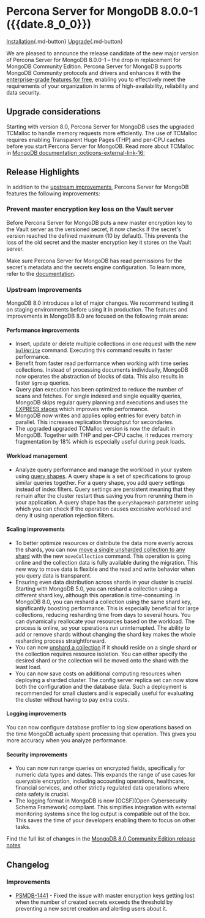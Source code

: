 # Percona Server for MongoDB 8.0.0-1 ({{date.8_0_0}}) 

[Installation](../install/index.md){.md-button}
[Upgrade](../install/upgrade-from-70.md){.md-button}

We are pleased to announce the release candidate of the new major version of Percona Server for MongoDB 8.0.0-1 – the drop in replacement for MongoDB Community Edition. Percona Server for MongoDB supports MongoDB Community protocols and drivers and enhances it with the [enterprise-grade features for free](../comparison.md), enabling you to effectively meet the requirements of your organization in terms of high-availability, reliability and data security. 


## Upgrade considerations

Starting with version 8.0, Percona Server for MongoDB uses the upgraded TCMalloc to handle memory requests more efficiently. The use of TCMalloc requires enabling Transparent Huge Pages (THP) and per-CPU caches before you start Percona Server for MongoDB. Read more about TCMalloc in [MongoDB documentation :octicons-external-link-16:](https://www.mongodb.com/docs/manual/administration/tcmalloc-performance/)


## Release Highlights

In addition to the [upstream improvements](#upstream-improvements), Percona Server for MongoDB features the following improvements:

### Prevent master encryption key loss on the Vault server

Before Percona Server for MongoDB puts a new master encryption key to the Vault server as the versioned secret, it now checks if the secret's version reached the defined maximum (10 by default). This prevents the loss of the old secret and the master encryption key it stores on the Vault server. 

Make sure Percona Server for MongoDB has read permissions for the secret's metadata and the secrets engine configuration. To learn more, refer to the [documentation](../vault.md#master-key-loss-prevention).

### Upstream Improvements

MongoDB 8.0 introduces a lot of major changes. We recommend testing it on staging environments before using it in production. The features and improvements in MongoDB 8.0 are focused on the following main areas: 

#### Performance improvements

* Insert, update or delete multiple collections in one request with the new [`bulkWrite`](https://www.mongodb.com/docs/manual/reference/command/bulkWrite/#mongodb-dbcommand-dbcmd.bulkWrite) command. Executing this command results in faster performance.
* Benefit from faster read performance when working with time series collections. Instead of processing documents individually, MongoDB now operates the abstraction of blocks of data. This also results in faster `$group` queries.
* Query plan execution has been optimized to reduce the number of scans and fetches. For single indexed and single equality queries, MongoDB skips regular query planning and executions and uses the [EXPRESS stages](https://www.mongodb.com/docs/manual/reference/explain-results/#std-label-explain-results) which improves write performance.
* MongoDB now writes and applies oplog entries for every batch in parallel. This increases replication throughput for secondaries. 
* The upgraded upgraded TCMalloc version is now the default in MongoDB. Together with THP and per-CPU cache, it reduces memory fragmentation by 18% which is especially useful during peak loads.

#### Workload management

* Analyze query performance and manage the workload in your system using [query shapes](https://www.mongodb.com/docs/manual/core/query-shapes/#std-label-query-shapes). A query shape is a set of specifications to group similar queries together. For a query shape, you add query settings instead of index filters. Query settings are persistent meaning that they remain after the cluster restart thus saving you from rerunning them in your application. A query shape has the `queryShapeHash` parameter using which you can check if the operation causes excessive workload and deny it using operation rejection filters.

#### Scaling improvements

* To better optimize resources or distribute the data more evenly across the shards, you can now [move a single unsharded collection to any shard](https://www.mongodb.com/docs/manual/core/moveable-collections/#std-label-moveable-collections) with the new `moveCollection` command. This operation is going online and the collection data is fully available during the migration. This new way to move data is flexible and the read and write behavior when you query data is transparent.
* Ensuring even data distribution across shards in your cluster is crucial. Starting with MongoDB 5.0, you can reshard a collection using a different shard key, although this operation is time-consuming. In MongoDB 8.0, you can reshard a collection using the same shard key, significantly boosting performance. This is especially beneficial for large collections, reducing resharding time from days to several hours. You can dynamically reallocate your resources based on the workload. The process is online, so your operations run uninterrupted. The ability to add or remove shards without changing the shard key makes the whole resharding process straightforward. 
* You can now [unshard a collection](https://www.mongodb.com/docs/manual/tutorial/unshard-collection/#std-label-unshard-collection-task) if it should reside on a single shard or the collection requires resource isolation. You can either specify the desired shard or the collection will be moved onto the shard with the least load. 
* You can now save costs on additional computing resources when deploying a sharded cluster. The config server replica set can now store both the configuration and the database data. Such a deployment is recommended for small clusters and is especially useful for evaluating the cluster without having to pay extra costs.

#### Logging improvements

You can now configure database profiler to log slow operations based on the time MongoDB actually spent processing that operation. This gives you more accuracy when you analyze performance. 

#### Security improvements

* You can now run range queries on encrypted fields, specifically for numeric data types and dates. This expands the range of use cases for queryable encryption, including accounting operations, healthcare, financial services, and other strictly regulated data operations where data safety is crucial.
* The logging format in MongoDB is now [OCSF](Open Cybersecurity Schema Framework) compliant. This simplifies integration with external monitoring systems since the log output is compatible out of the box. This saves the time of your developers enabling them to focus on other tasks.

Find the full list of changes in the [MongoDB 8.0 Community Edition release notes](https://www.mongodb.com/docs/manual/release-notes/8.0/#8.0.0---oct-2--2024)

## Changelog

### Improvements

* [PSMDB-1441](https://perconadev.atlassian.net/browse/PSMDB-1441) - Fixed the issue with master encryption keys getting lost when the number of created secrets exceeds the threshold by preventing a new secret creation and alerting users about it.



